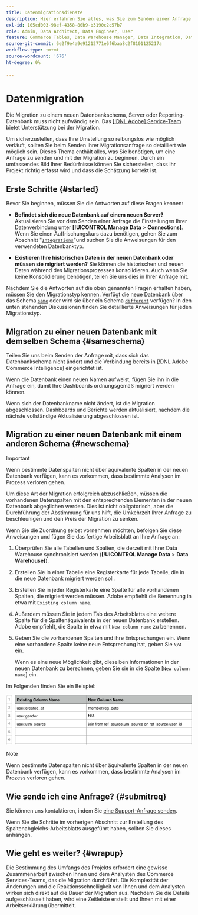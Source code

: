 ```yaml
---
title: Datenmigrationsdienste
description: Hier erfahren Sie alles, was Sie zum Senden einer Anfrage und zum Einstieg in die Migration benötigen.
exl-id: 105cd003-98ef-4358-80b9-b3190c2c57b7
role: Admin, Data Architect, Data Engineer, User
feature: Commerce Tables, Data Warehouse Manager, Data Integration, Data Import/Export
source-git-commit: 6e2f9e4a9e91212771e6f6baa8c2f8101125217a
workflow-type: tm+mt
source-wordcount: '676'
ht-degree: 0%

---
```


# Datenmigration

Die Migration zu einem neuen Datenbankschema, Server oder Reporting-Datenbank muss nicht aufwändig sein. Das [[!DNL Adobe] Service-Team](https://experienceleague.adobe.com/docs/commerce-knowledge-base/kb/troubleshooting/miscellaneous/mbi-service-policies.html) bietet Unterstützung bei der Migration.

Um sicherzustellen, dass Ihre Umstellung so reibungslos wie möglich verläuft, sollten Sie beim Senden Ihrer Migrationsanfrage so detailliert wie möglich sein. Dieses Thema enthält alles, was Sie benötigen, um eine Anfrage zu senden und mit der Migration zu beginnen. Durch ein umfassendes Bild Ihrer Bedürfnisse können Sie sicherstellen, dass Ihr Projekt richtig erfasst wird und dass die Schätzung korrekt ist.

## Erste Schritte {#started}

Bevor Sie beginnen, müssen Sie die Antworten auf diese Fragen kennen:

* **Befindet sich die neue Datenbank auf einem neuen Server?** Aktualisieren Sie vor dem Senden einer Anfrage die Einstellungen Ihrer Datenverbindung unter **[!UICONTROL Manage Data** > **Connections]**. Wenn Sie einen Auffrischungskurs dazu benötigen, gehen Sie zum Abschnitt &quot;[`Integrations`](../integrations/integrations.md)&quot;und suchen Sie die Anweisungen für den verwendeten Datenbanktyp.

* **Existieren Ihre historischen Daten in der neuen Datenbank oder müssen sie migriert werden?** Sie können die historischen und neuen Daten während des Migrationsprozesses konsolidieren. Auch wenn Sie keine Konsolidierung benötigen, teilen Sie uns dies in Ihrer Anfrage mit.

Nachdem Sie die Antworten auf die oben genannten Fragen erhalten haben, müssen Sie den Migrationstyp kennen. Verfügt die neue Datenbank über das Schema [`same`](#sameschema) oder wird sie über ein Schema [`different`](#newschema) verfügen? In den unten stehenden Diskussionen finden Sie detaillierte Anweisungen für jeden Migrationstyp.

## Migration zu einer neuen Datenbank mit demselben Schema {#sameschema}

Teilen Sie uns beim Senden der Anfrage mit, dass sich das Datenbankschema nicht ändert und die Verbindung bereits in [!DNL Adobe Commerce Intelligence] eingerichtet ist.

Wenn die Datenbank einen neuen Namen aufweist, fügen Sie ihn in die Anfrage ein, damit Ihre Dashboards ordnungsgemäß migriert werden können.

Wenn sich der Datenbankname nicht ändert, ist die Migration abgeschlossen. Dashboards und Berichte werden aktualisiert, nachdem die nächste vollständige Aktualisierung abgeschlossen ist.

## Migration zu einer neuen Datenbank mit einem anderen Schema {#newschema}

>[!IMPORTANT]
>
>Wenn bestimmte Datenspalten nicht über äquivalente Spalten in der neuen Datenbank verfügen, kann es vorkommen, dass bestimmte Analysen im Prozess verloren gehen.

Um diese Art der Migration erfolgreich abzuschließen, müssen die vorhandenen Datenspalten mit den entsprechenden Elementen in der neuen Datenbank abgeglichen werden. Dies ist nicht obligatorisch, aber die Durchführung der Abstimmung für uns hilft, die Umkehrzeit Ihrer Anfrage zu beschleunigen und den Preis der Migration zu senken.

Wenn Sie die Zuordnung selbst vornehmen möchten, befolgen Sie diese Anweisungen und fügen Sie das fertige Arbeitsblatt an Ihre Anfrage an:

1. Überprüfen Sie alle Tabellen und Spalten, die derzeit mit Ihrer Data Warehouse synchronisiert werden (**[!UICONTROL Manage Data** > **Data Warehouse]**).

1. Erstellen Sie in einer Tabelle eine Registerkarte für jede Tabelle, die in die neue Datenbank migriert werden soll.

1. Erstellen Sie in jeder Registerkarte eine Spalte für alle vorhandenen Spalten, die migriert werden müssen. Adobe empfiehlt die Benennung in etwa mit `Existing column name`.

1. Außerdem müssen Sie in jedem Tab des Arbeitsblatts eine weitere Spalte für die Spaltenäquivalente in der neuen Datenbank erstellen. Adobe empfiehlt, die Spalte in etwa mit `New column name` zu benennen.

1. Geben Sie die vorhandenen Spalten und ihre Entsprechungen ein. Wenn eine vorhandene Spalte keine neue Entsprechung hat, geben Sie `N/A` ein.

   Wenn es eine neue Möglichkeit gibt, dieselben Informationen in der neuen Datenbank zu berechnen, geben Sie sie in die Spalte [`New column name`] ein.

Im Folgenden finden Sie ein Beispiel:

![](../../../assets/Migration_Spreadsheet.png)

>[!NOTE]
>
>Wenn bestimmte Datenspalten nicht über äquivalente Spalten in der neuen Datenbank verfügen, kann es vorkommen, dass bestimmte Analysen im Prozess verloren gehen.

## Wie sende ich eine Anfrage? {#submitreq}

Sie können uns kontaktieren, indem Sie [eine Support-Anfrage senden](https://experienceleague.adobe.com/docs/commerce-knowledge-base/kb/troubleshooting/miscellaneous/mbi-service-policies.html).

Wenn Sie die Schritte im vorherigen Abschnitt zur Erstellung des Spaltenabgleichs-Arbeitsblatts ausgeführt haben, sollten Sie dieses anhängen.

## Wie geht es weiter? {#wrapup}

Die Bestimmung des Umfangs des Projekts erfordert eine gewisse Zusammenarbeit zwischen Ihnen und dem Analysten des Commerce Services-Teams, das die Migration durchführt. Die Komplexität der Änderungen und die Reaktionsschnelligkeit von Ihnen und dem Analysten wirken sich direkt auf die Dauer der Migration aus. Nachdem Sie die Details aufgeschlüsselt haben, wird eine Zeitleiste erstellt und Ihnen mit einer Arbeitserklärung übermittelt.
